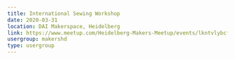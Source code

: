 ```yaml
---
title: International Sewing Workshop
date: 2020-03-31
location: DAI Makerspace, Heidelberg
link: https://www.meetup.com/Heidelberg-Makers-Meetup/events/lkntvlybcfbpc/
usergroup: makershd
type: usergroup
---
```

